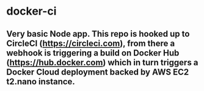 # docker-ci
## Very basic Node app. This repo is hooked up to CircleCI (https://circleci.com), from there a webhook is triggering a build on Docker Hub (https://hub.docker.com) which in turn triggers a Docker Cloud deployment backed by AWS EC2 t2.nano instance.
